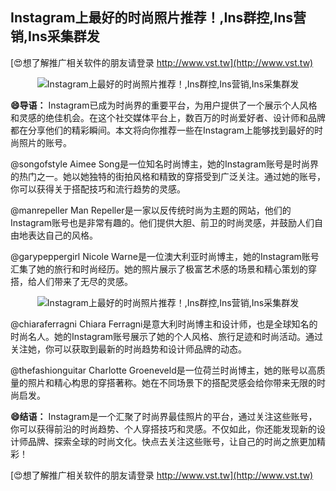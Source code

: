 ## **Instagram上最好的时尚照片推荐！,Ins群控,Ins营销,Ins采集群发**

[😍想了解推广相关软件的朋友请登录 http://www.vst.tw](http://www.vst.tw)

 <center><img src="https://vst.tw/MP4/tuiguang/png/8.png" alt="Instagram上最好的时尚照片推荐！,Ins群控,Ins营销,Ins采集群发"></center>

**😄导语：**
Instagram已成为时尚界的重要平台，为用户提供了一个展示个人风格和灵感的绝佳机会。在这个社交媒体平台上，数百万的时尚爱好者、设计师和品牌都在分享他们的精彩瞬间。本文将向你推荐一些在Instagram上能够找到最好的时尚照片的账号。

@songofstyle
Aimee Song是一位知名时尚博主，她的Instagram账号是时尚界的热门之一。她以她独特的街拍风格和精致的穿搭受到广泛关注。通过她的账号，你可以获得关于搭配技巧和流行趋势的灵感。

@manrepeller
Man Repeller是一家以反传统时尚为主题的网站，他们的Instagram账号也是非常有趣的。他们提供大胆、前卫的时尚灵感，并鼓励人们自由地表达自己的风格。

@garypeppergirl
Nicole Warne是一位澳大利亚时尚博主，她的Instagram账号汇集了她的旅行和时尚经历。她的照片展示了极富艺术感的场景和精心策划的穿搭，给人们带来了无尽的灵感。

 <center><img src="https://vst.tw/MP4/tuiguang/png/8.png" alt="Instagram上最好的时尚照片推荐！,Ins群控,Ins营销,Ins采集群发"></center>

@chiaraferragni
Chiara Ferragni是意大利时尚博主和设计师，也是全球知名的时尚名人。她的Instagram账号展示了她的个人风格、旅行足迹和时尚活动。通过关注她，你可以获取到最新的时尚趋势和设计师品牌的动态。

@thefashionguitar
Charlotte Groeneveld是一位荷兰时尚博主，她的账号以高质量的照片和精心构思的穿搭著称。她在不同场景下的搭配灵感会给你带来无限的时尚启发。

**😄结语：**
Instagram是一个汇聚了时尚界最佳照片的平台，通过关注这些账号，你可以获得前沿的时尚趋势、个人穿搭技巧和灵感。不仅如此，你还能发现新的设计师品牌、探索全球的时尚文化。快点去关注这些账号，让自己的时尚之旅更加精彩！

[😍想了解推广相关软件的朋友请登录 http://www.vst.tw](http://www.vst.tw)



